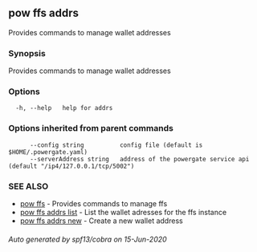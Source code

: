 ## pow ffs addrs

Provides commands to manage wallet addresses

### Synopsis

Provides commands to manage wallet addresses

### Options

```
  -h, --help   help for addrs
```

### Options inherited from parent commands

```
      --config string          config file (default is $HOME/.powergate.yaml)
      --serverAddress string   address of the powergate service api (default "/ip4/127.0.0.1/tcp/5002")
```

### SEE ALSO

* [pow ffs](pow_ffs.md)	 - Provides commands to manage ffs
* [pow ffs addrs list](pow_ffs_addrs_list.md)	 - List the wallet adresses for the ffs instance
* [pow ffs addrs new](pow_ffs_addrs_new.md)	 - Create a new wallet address

###### Auto generated by spf13/cobra on 15-Jun-2020

